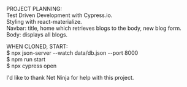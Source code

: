 PROJECT PLANNING:<br />
Test Driven Development with Cypress.io.<br />
Styling with react-materialize.<br />
Navbar: title, home which retrieves blogs to the body, new blog form.<br />
Body: displays all blogs.<br />

WHEN CLONED, START:<br />
$ npx json-server --watch data/db.json --port 8000 <br />
$ npm run start <br />
$ npx cypress open <br />

I'd like to thank Net Ninja for help with this project.
